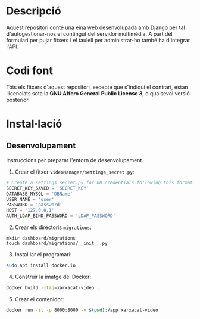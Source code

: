 # Descripció
Aquest repositori conté una eina web desenvolupada amb Django per tal d'autogestionar-nos el
contingut del servidor multimèdia. A part del formulari per pujar fitxers i el taulell per
administrar-ho també ha d'integrar l'API.

# Codi font
Tots els fitxers d'aquest repositori, excepte que s'indiqui el contrari, estan llicenciats
sota la **GNU Affero General Public License 3**, o qualsevol versió posterior.

# Instal·lació
## Desenvolupament
Instruccions per preparar l'entorn de desenvolupament.
1. Crear el fitxer `VideoManager/settings_secret.py`:
```python
# Create a settings_secret.py for DB credentials following this format:
SECRET_KEY_SAVED = 'SECRET_KEY'
DATABASE_MYSQL = 'DBName'
USER_NAME = 'user'
PASSWORD = 'password'
HOST = '127.0.0.1'
AUTH_LDAP_BIND_PASSWORD = 'LDAP_PASSWORD'
```
2. Crear els directoris `migrations`:
```
mkdir dashboard/migrations
touch dashboard/migrations/__init__.py
```
3. Instal·lar el programari:
```bash
sudo apt install docker.io
```
4. Construir la imatge del Docker:
```bash
docker build --tag=xarxacat-video .
```
5. Crear el contenidor:
```bash
docker run -it -p 8000:8000 -v $(pwd):/app xarxacat-video
```
